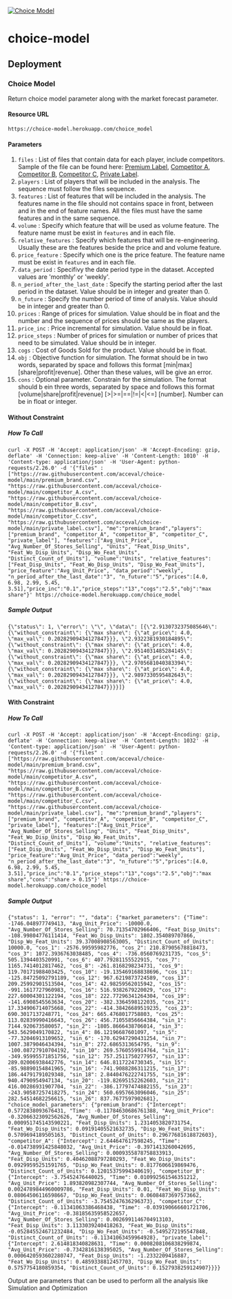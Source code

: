[![Choice Model](https://github.com/acceval/choice-model/actions/workflows/main.yml/badge.svg)](https://github.com/acceval/choice-model/actions/workflows/main.yml)

# choice-model

## Deployment

### Choice Model

Return choice model parameter along with the market forecast parameter.

#### Resource URL

```https://choice-model.herokuapp.com/choice_model```

#### Parameters

1. `files` : List of files that contain data for each player, include competitors. Sample of the file can be found here: [Premium Label](https://github.com/acceval/choice-model/blob/main/private_label.csv), [Competitor A](https://github.com/acceval/choice-model/blob/main/competitor_A.csv), [Competitor B](https://github.com/acceval/choice-model/blob/main/competitor_B.csv), [Competitor C](https://github.com/acceval/choice-model/blob/main/competitor_C.csv), [Private Label](https://github.com/acceval/choice-model/blob/main/private_label.csv). 
3. `players` : List of players that will be included in the analysis. The sequence must follow the files sequence.
4. `features` : List of features that will be included in the analysis. The features name in the file should not contains space in front, between and in the end of feature names. All the files must have the same features and in the same sequence.  
5. `volume` : Specify which feature that will be used as volume feature. The feature name must be exist in `features` and in each file.
6. `relative_features` : Specify which features that will be re-engineering. Usually these are the features beside the price and and volume feature.
7. `price_feature` : Specify which one is the price feature. The feature name must be exist in `features` and in each file.
8. `data_period` : Specifivy the date period type in the dataset. Accepted values are 'monthly' or 'weekly'.
9. `n_period_after_the_last_date` : Specify the starting period after the last period in the dataset. Value should be in integer and greater than 0.
10. `n_future` : Specify the number period of time of analysis. Value should be in integer and greater than 0.
11. `prices` : Range of prices for simulation. Value should be in float and the number and the sequence of prices should be same as the players.
12. `price_inc` : Price incremental for simulation. Value should be in float.
13. `price_steps` : Number of prices for simulation or number of prices that need to be simulated. Value should be in integer.
14. `cogs` : Cost of Goods Sold for the product. Value should be in float.
15. `obj` : Objective function for simulation. The format should be in two words, separated by space and follows this format [min|max] [share|profit|revenue]. Other than these values, will be give an error.
16. `cons` : Optional parameter. Constrain for the simulation. The format should b ein three words, separated by space and follows this format [volume|share|profit|revenue] [>|>=|==|!=|<|<=] [number]. Number can be in float or integer.    


#### Without Constraint


##### How To Call

```
curl -X POST -H 'Accept: application/json' -H 'Accept-Encoding: gzip, deflate' -H 'Connection: keep-alive' -H 'Content-Length: 1010' -H 'Content-type: application/json' -H 'User-Agent: python-requests/2.26.0' -d '{"files" :["https://raw.githubusercontent.com/acceval/choice-model/main/premium_brand.csv", "https://raw.githubusercontent.com/acceval/choice-model/main/competitor_A.csv", "https://raw.githubusercontent.com/acceval/choice-model/main/competitor_B.csv", "https://raw.githubusercontent.com/acceval/choice-model/main/competitor_C.csv", "https://raw.githubusercontent.com/acceval/choice-model/main/private_label.csv"], "me":"premium_brand","players":["premium_brand", "competitor_A", "competitor_B", "competitor_C", "private_label"], "features":["Avg_Unit_Price", "Avg_Number_Of_Stores_Selling", "Units", "Feat_Disp_Units", "Feat_Wo_Disp_Units", "Disp_Wo_Feat_Units", "Distinct_Count_of_Units"], "volume":"Units", "relative_features":["Feat_Disp_Units", "Feat_Wo_Disp_Units", "Disp_Wo_Feat_Units"], "price_feature":"Avg_Unit_Price", "data_period":"weekly", "n_period_after_the_last_date":"3", "n_future":"5","prices":[4.0, 6.98, 2.99, 5.45, 3.51],"price_inc":"0.1","price_steps":"13","cogs":"2.5","obj":"max share"}' https://choice-model.herokuapp.com/choice_model
```

##### Sample Output

```
{\"status\": 1, \"error\": \"\", \"data\": [{\"2.9130732375085646\": {\"without_constraint\": {\"max share\": {\"at_price\": 4.0, \"max_val\": 0.20282909434127847}}}, \"2.9322381930184895\": {\"without_constraint\": {\"max share\": {\"at_price\": 4.0, \"max_val\": 0.20282909434127847}}}, \"2.9514031485284145\": {\"without_constraint\": {\"max share\": {\"at_price\": 4.0, \"max_val\": 0.20282909434127847}}}, \"2.9705681040383394\": {\"without_constraint\": {\"max share\": {\"at_price\": 4.0, \"max_val\": 0.20282909434127847}}}, \"2.9897330595482643\": {\"without_constraint\": {\"max share\": {\"at_price\": 4.0, \"max_val\": 0.20282909434127847}}}}]}
```

#### With Constraint

##### How To Call

```
curl -X POST -H 'Accept: application/json' -H 'Accept-Encoding: gzip, deflate' -H 'Connection: keep-alive' -H 'Content-Length: 1032' -H 'Content-type: application/json' -H 'User-Agent: python-requests/2.26.0' -d '{"files" :["https://raw.githubusercontent.com/acceval/choice-model/main/premium_brand.csv", "https://raw.githubusercontent.com/acceval/choice-model/main/competitor_A.csv", "https://raw.githubusercontent.com/acceval/choice-model/main/competitor_B.csv", "https://raw.githubusercontent.com/acceval/choice-model/main/competitor_C.csv", "https://raw.githubusercontent.com/acceval/choice-model/main/private_label.csv"], "me":"premium_brand","players":["premium_brand", "competitor_A", "competitor_B", "competitor_C", "private_label"], "features":["Avg_Unit_Price", "Avg_Number_Of_Stores_Selling", "Units", "Feat_Disp_Units", "Feat_Wo_Disp_Units", "Disp_Wo_Feat_Units", "Distinct_Count_of_Units"], "volume":"Units", "relative_features":["Feat_Disp_Units", "Feat_Wo_Disp_Units", "Disp_Wo_Feat_Units"], "price_feature":"Avg_Unit_Price", "data_period":"weekly", "n_period_after_the_last_date":"3", "n_future":"5","prices":[4.0, 6.98, 2.99, 5.45, 3.51],"price_inc":"0.1","price_steps":"13","cogs":"2.5","obj":"max share","cons":"share > 0.15"}' https://choice-model.herokuapp.com/choice_model
```

##### Sample Output

```
{"status": 1, "error": "", "data": {"market_parameters": {"Time": -1746.048977749413, "Avg_Unit_Price": -10000.0, "Avg_Number_Of_Stores_Selling": 70.71354702966406, "Feat_Disp_Units": -108.99804776111414, "Feat_Wo_Disp_Units": 1802.354089707866, "Disp_Wo_Feat_Units": 39.37008908563005, "Distinct_Count_of_Units": 10000.0, "cos_1": -2576.99595982776, "cos_2": 210.87905678818473, "cos_3": 1072.3936763038485, "cos_4": -736.0560769231735, "cos_5": 505.1394403520991, "cos_6": 407.79281155522915, "cos_7": 1165.7414012817462, "cos_8": -261.8168298234731, "cos_9": 119.70171988403425, "cos_10": -19.135469168838696, "cos_11": -125.84725092791189, "cos_12": 967.6219873724589, "cos_13": 209.25992901513504, "cos_14": 42.98259562015942, "cos_15": -991.1617727960983, "cos_16": 516.9382679220029, "cos_17": 227.60004301122194, "cos_18": 222.77296341264304, "cos_19": -141.6908545563634, "cos_20": -382.3364598122035, "cos_21": 17.334906714075668, "cos_22": -414.38426689519235, "cos_23": 690.3017137248771, "cos_24": 665.4768017758803, "cos_25": 113.02839990416643, "cos_26": 456.71055856664384, "sin_1": 7144.920673580057, "sin_2": -1805.8666438706014, "sin_3": 543.5629049170822, "sin_4": 86.12196687601097, "sin_5": -77.32046913109652, "sin_6": -170.62947290431254, "sin_7": 1007.3879046434394, "sin_8": 272.6865313654795, "sin_9": -100.08727910704192, "sin_10": 269.5760559914764, "sin_11": -349.95995571851756, "sin_12": 757.2511750277957, "sin_13": 289.02006938442776, "sin_14": 646.8117224730345, "sin_15": -85.98890154841965, "sin_16": -741.9088286311215, "sin_17": 186.44791791029348, "sin_18": 2.8440476222741755, "sin_19": 940.4790954947134, "sin_20": -119.82695152262603, "sin_21": 416.00286931907704, "sin_22": -386.17797474882155, "sin_23": -243.90587257418275, "sin_24": 560.6957663096046, "sin_25": 282.54514682256615, "sin_26": 837.7677597902681}, "choice_model_parameters": {"premium_brand": {"Intercept": 0.5772838093676431, "Time": -0.11784630686761388, "Avg_Unit_Price": -0.32066323092562626, "Avg_Number_Of_Stores_Selling": 0.000951745143590221, "Feat_Disp_Units": 1.2314053820731754, "Feat_Wo_Disp_Units": 0.09191405521632735, "Disp_Wo_Feat_Units": 0.5709694189505163, "Distinct_Count_of_Units": 0.29677681618872603}, "competitor_A": {"Intercept": 2.644647617598245, "Time": -0.014738991425848032, "Avg_Unit_Price": -0.3971413260042695, "Avg_Number_Of_Stores_Selling": 0.0009355878758833913, "Feat_Disp_Units": 0.40462088797280293, "Feat_Wo_Disp_Units": 0.09299595251591765, "Disp_Wo_Feat_Units": 0.8177606619869476, "Distinct_Count_of_Units": 0.12015375994340619}, "competitor_B": {"Intercept": -3.75452476440025, "Time": 0.010992561546351212, "Avg_Unit_Price": 1.893820982307744, "Avg_Number_Of_Stores_Selling": 0.0024789844960009786, "Feat_Disp_Units": 0.01, "Feat_Wo_Disp_Units": 0.08064506116598667, "Disp_Wo_Feat_Units": 0.06084873697573662, "Distinct_Count_of_Units": -3.7545247636296373}, "competitor_C": {"Intercept": -0.11341063386468438, "Time": -0.039190666601721706, "Avg_Unit_Price": -0.38185635958522657, "Avg_Number_Of_Stores_Selling": 0.0026991146704913103, "Feat_Disp_Units": 3.1133039240418263, "Feat_Wo_Disp_Units": -0.052845524671232484, "Disp_Wo_Feat_Units": -0.5495272195547848, "Distinct_Count_of_Units": -0.11341063459964928}, "private_label": {"Intercept": 2.614818340828631, "Time": 0.0008208106838299874, "Avg_Unit_Price": -0.7342816138395025, "Avg_Number_Of_Stores_Selling": 0.0006420593602280747, "Feat_Disp_Units": -1.2332209416887, "Feat_Wo_Disp_Units": 0.4859338812457703, "Disp_Wo_Feat_Units": 0.5757754180859354, "Distinct_Count_of_Units": 0.1527938259124907}}}}
```

Output are parameters that can be used to perform all the analysis like Simulation and Optimization 
